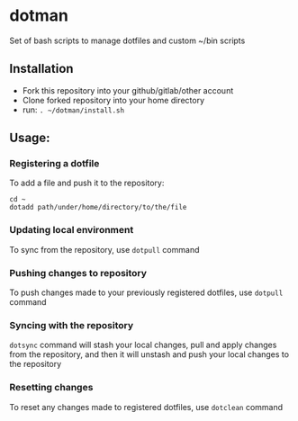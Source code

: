 # dotman
Set of bash scripts to manage dotfiles and custom ~/bin scripts
 
## Installation
- Fork this repository into your github/gitlab/other account
- Clone forked repository into your home directory
- run: ```. ~/dotman/install.sh```

## Usage:
### Registering a dotfile
To add a file and push it to the repository:
```
cd ~
dotadd path/under/home/directory/to/the/file
```
### Updating local environment
To sync from the repository, use ```dotpull``` command

### Pushing changes to repository
To push changes made to your previously registered dotfiles, use ```dotpull``` command 

### Syncing with the repository
```dotsync``` command will stash your local changes, pull and apply changes from the repository, and then it will unstash and push your local changes to the repository

### Resetting changes 
To reset any changes made to registered dotfiles, use ```dotclean``` command
